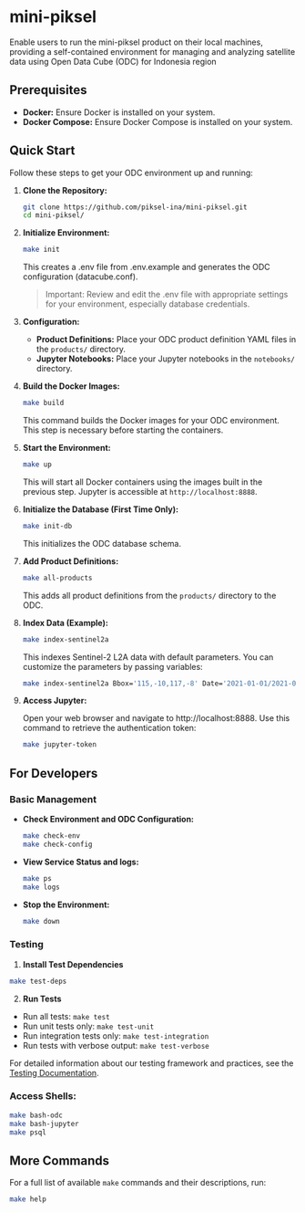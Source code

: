 # mini-piksel

Enable users to run the mini-piksel product on their local machines, providing a self-contained environment for managing and analyzing satellite data using Open Data Cube (ODC) for Indonesia region

## Prerequisites

- **Docker:** Ensure Docker is installed on your system.
- **Docker Compose:** Ensure Docker Compose is installed on your system.

## Quick Start

Follow these steps to get your ODC environment up and running:

1.  **Clone the Repository:**

    ```bash
    git clone https://github.com/piksel-ina/mini-piksel.git
    cd mini-piksel/
    ```

2.  **Initialize Environment:**

    ```bash
    make init
    ```

    This creates a .env file from .env.example and generates the ODC configuration (datacube.conf).

    > Important: Review and edit the .env file with appropriate settings for your environment, especially database credentials.

3.  **Configuration:**

    - **Product Definitions:** Place your ODC product definition YAML files in the `products/` directory.
    - **Jupyter Notebooks:** Place your Jupyter notebooks in the `notebooks/` directory.

4.  **Build the Docker Images:**

    ```bash
    make build
    ```

    This command builds the Docker images for your ODC environment. This step is necessary before starting the containers.

5.  **Start the Environment:**

    ```bash
    make up
    ```

    This will start all Docker containers using the images built in the previous step. Jupyter is accessible at `http://localhost:8888`.

6.  **Initialize the Database (First Time Only):**

    ```bash
    make init-db
    ```

    This initializes the ODC database schema.

7.  **Add Product Definitions:**

    ```bash
    make all-products
    ```

    This adds all product definitions from the `products/` directory to the ODC.

8.  **Index Data (Example):**

    ```bash
    make index-sentinel2a
    ```

    This indexes Sentinel-2 L2A data with default parameters. You can customize the parameters by passing variables:

    ```bash
    make index-sentinel2a Bbox='115,-10,117,-8' Date='2021-01-01/2021-01-31'
    ```

9.  **Access Jupyter:**

    Open your web browser and navigate to http://localhost:8888. Use this command to retrieve the authentication token:

    ```bash
    make jupyter-token
    ```

## For Developers

### Basic Management

- **Check Environment and ODC Configuration:**

  ```bash
  make check-env
  make check-config
  ```

- **View Service Status and logs:**

  ```bash
  make ps
  make logs
  ```

- **Stop the Environment:**

  ```bash
  make down
  ```

### Testing

1. **Install Test Dependencies**

```bash
make test-deps
```

2. **Run Tests**

- Run all tests: `make test`
- Run unit tests only: `make test-unit`
- Run integration tests only: `make test-integration`
- Run tests with verbose output: `make test-verbose`

For detailed information about our testing framework and practices, see the [Testing Documentation](tests/README.md).

### Access Shells:

```bash
make bash-odc
make bash-jupyter
make psql
```

## More Commands

For a full list of available `make` commands and their descriptions, run:

```bash
make help
```

